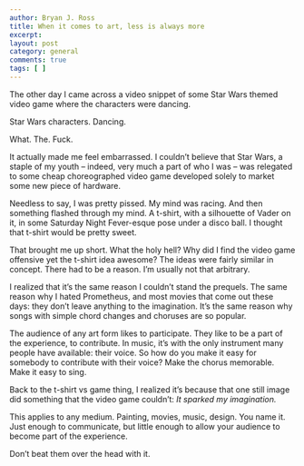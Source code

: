 ```yaml
---
author: Bryan J. Ross
title: When it comes to art, less is always more
excerpt:
layout: post
category: general
comments: true
tags: [ ]
---
```

The other day I came across a video snippet of some Star Wars themed video game
where the characters were dancing.

Star Wars characters. Dancing.

What. The. Fuck.

<!-- more -->

It actually made me feel embarrassed. I couldn’t believe that Star Wars, a
staple of my youth – indeed, very much a part of who I was – was relegated to
some cheap choreographed video game developed solely to market some new piece of
hardware.

Needless to say, I was pretty pissed. My mind was racing. And then something
flashed through my mind. A t-shirt, with a silhouette of Vader on it, in some
Saturday Night Fever-esque pose under a disco ball. I thought that t-shirt would
be pretty sweet.

That brought me up short. What the holy hell? Why did I find the video game
offensive yet the t-shirt idea awesome? The ideas were fairly similar in
concept. There had to be a reason. I’m usually not that arbitrary.

I realized that it’s the same reason I couldn’t stand the prequels. The same
reason why I hated Prometheus, and most movies that come out these days: they
don’t leave anything to the imagination. It’s the same reason why songs with
simple chord changes and choruses are so popular.

The audience of any art form likes to participate. They like to be a part of the
experience, to contribute. In music, it’s with the only instrument many people
have available: their voice. So how do you make it easy for somebody to
contribute with their voice? Make the chorus memorable. Make it easy to sing.

Back to the t-shirt vs game thing, I realized it’s because that one still image
did something that the video game couldn’t: *It sparked my imagination.*

This applies to any medium. Painting, movies, music, design. You name it. Just
enough to communicate, but little enough to allow your audience to become part
of the experience.

Don’t beat them over the head with it.
